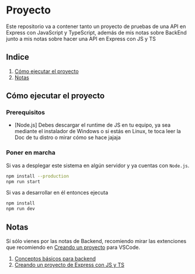 # Proyecto

Este repositorio va a contener tanto un proyecto
de pruebas de una API en Express con JavaScript y
TypeScript, además de mis notas sobre BackEnd junto
a mis notas sobre hacer una API en Express con JS y TS

## Indice

1. [Cómo ejecutar el proyecto](#cómo-ejecutar-el-proyecto)
2. [Notas](#notas)

## Cómo ejecutar el proyecto

### Prerequisitos

- [Node.js] Debes descargar el runtime de JS en tu
  equipo, ya sea mediante el instalador de Windows o
  si estás en Linux, te toca leer la Doc de tu distro
  o mirar cómo se hace jajaja

### Poner en marcha

Si vas a desplegar este sistema en algún servidor y
ya cuentas con `Node.js`.

```bash
npm install --production
npm run start
```

Si vas a desarrollar en él entonces ejecuta

```bash
npm install
npm run dev
```

## Notas
Sí sólo vienes por las notas de Backend, recomiendo mirar las
extenciones que recomiendo en [Creando un proyecto](./crear-proyecto.md#prerequisitos-para-el-proyecto) para VSCode.

1. [Conceptos básicos para backend](./conceptos-basicos.md)
2. [Creando un proyecto de Express con JS y TS](./crear-proyecto.md)
